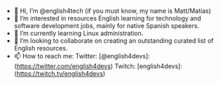 - 👋 Hi, I’m @english4tech (if you must know, my name is Matt/Matías)
- 👀 I’m interested in resources English learning for technology and software development jobs, mainly for native Spanish speakers.
- 🌱 I’m currently learning Linux administration.
- 💞️ I’m looking to collaborate on creating an outstanding curated list of English resources.
- 📫 How to reach me: 
    Twitter:  [@english4devs]:(https://twitter.com/english4devs) 
    Twitch:   [english4devs]:(https://twitch.tv/english4devs)
    
<!---
english4tech/english4tech is a ✨ special ✨ repository because its `README.md` (this file) appears on your GitHub profile.
You can click the Preview link to take a look at your changes.
--->
